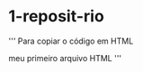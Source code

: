# 1-reposit-rio
'''
Para copiar o código em HTML
<html>
</h1>meu primeiro arquivo HTML </h>
</html>
'''

